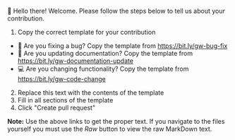 👋 Hello there! Welcome. Please follow the steps below to tell us about your contribution.

1. Copy the correct template for your contribution
  - 🐛 Are you fixing a bug? Copy the template from <https://bit.ly/gw-bug-fix>
  - 📝 Are you updating documentation? Copy the template from <https://bit.ly/gw-documentation-update>
  - 💻 Are you changing functionality? Copy the template from <https://bit.ly/gw-code-change>
2. Replace this text with the contents of the template
3. Fill in all sections of the template
4. Click "Create pull request"

**Note:** Use the above links to get the proper text. If you navigate to the files yourself you must use the _Raw_ button to view the raw MarkDown text.
